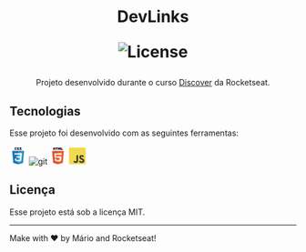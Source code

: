 <h1 align="center"> DevLinks
<p align="center"><img alt="License" src="https://img.shields.io/static/v1?label=license&message=MIT&color=49AA26&labelColor=000000"></p></h1>

<p align="center">
Projeto desenvolvido durante o curso <a href="https://rocketseat.com.br/discover" target="_blank">Discover</a> da Rocketseat.
</p>

## Tecnologias

Esse projeto foi desenvolvido com as seguintes ferramentas:
<br><br>
<img src="https://raw.githubusercontent.com/devicons/devicon/master/icons/css3/css3-original-wordmark.svg" alt="css3" width="30" height="30"/>
<img src="https://www.vectorlogo.zone/logos/git-scm/git-scm-icon.svg" alt="git" width="30" height="30"/>
<img src="https://raw.githubusercontent.com/devicons/devicon/master/icons/html5/html5-original-wordmark.svg" alt="html5" width="30" height="30"/>
<img src="https://raw.githubusercontent.com/devicons/devicon/master/icons/javascript/javascript-original.svg" alt="javascript" width="30" height="30"/>

## Licença

Esse projeto está sob a licença MIT.

---

Make with ♥ by Mário and Rocketseat!
